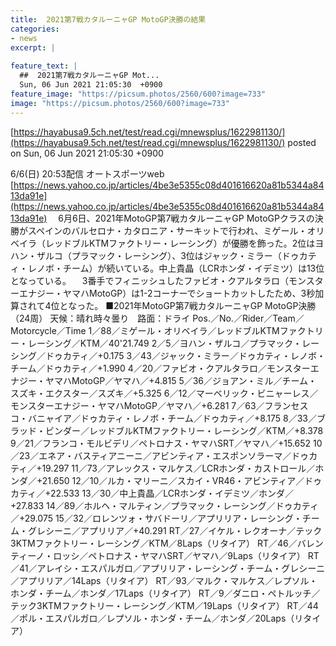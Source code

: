 ```yaml
---
title:  2021第7戦カタルーニャGP MotoGP決勝の結果  
categories:
- news
excerpt: |
  
feature_text: |
  ##  2021第7戦カタルーニャGP Mot...
  Sun, 06 Jun 2021 21:05:30  +0900
feature_image: "https://picsum.photos/2560/600?image=733"
image: "https://picsum.photos/2560/600?image=733"
---
```


[https://hayabusa9.5ch.net/test/read.cgi/mnewsplus/1622981130/](https://hayabusa9.5ch.net/test/read.cgi/mnewsplus/1622981130/)
posted on Sun, 06 Jun 2021 21:05:30  +0900

<!--more-->

6/6(日) 20:53配信 オートスポーツweb [https://news.yahoo.co.jp/articles/4be3e5355c08d401616620a81b5344a8413da91e](https://news.yahoo.co.jp/articles/4be3e5355c08d401616620a81b5344a8413da91e) 　6月6日、2021年MotoGP第7戦カタルーニャGP MotoGPクラスの決勝がスペインのバルセロナ・カタロニア・サーキットで行われ、ミゲール・オリベイラ（レッドブルKTMファクトリー・レーシング）が優勝を飾った。2位はヨハン・ザルコ（プラマック・レーシング）、3位はジャック・ミラー（ドゥカティ・レノボ・チーム）が続いている。中上貴晶（LCRホンダ・イデミツ）は13位となっている。 　3番手でフィニッシュしたファビオ・クアルタラロ（モンスターエナジー・ヤマハMotoGP）は1-2コーナーでショートカットしたため、3秒加算されて4位となった。 ■2021年MotoGP第7戦カタルーニャGP MotoGP決勝（24周） 天候：晴れ時々曇り　路面：ドライ Pos.／No.／Rider／Team／Motorcycle／Time 1／88／ミゲール・オリベイラ／レッドブルKTMファクトリー・レーシング／KTM／40'21.749 2／5／ヨハン・ザルコ／プラマック・レーシング／ドゥカティ／+0.175 3／43／ジャック・ミラー／ドゥカティ・レノボ・チーム／ドゥカティ／+1.990 4／20／ファビオ・クアルタラロ／モンスターエナジー・ヤマハMotoGP／ヤマハ／+4.815 5／36／ジョアン・ミル／チーム・スズキ・エクスター／スズキ／+5.325 6／12／マーベリック・ビニャーレス／モンスターエナジー・ヤマハMotoGP／ヤマハ／+6.281 7／63／フランセスコ・バニャイア／ドゥカティ・レノボ・チーム／ドゥカティ／+8.175 8／33／ブラッド・ビンダー／レッドブルKTMファクトリー・レーシング／KTM／+8.378 9／21／フランコ・モルビデリ／ペトロナス・ヤマハSRT／ヤマハ／+15.652 10／23／エネア・バスティアニーニ／アビンティア・エスポンソラーマ／ドゥカティ／+19.297 11／73／アレックス・マルケス／LCRホンダ・カストロール／ホンダ／+21.650 12／10／ルカ・マリーニ／スカイ・VR46・アビンティア／ドゥカティ／+22.533 13／30／中上貴晶／LCRホンダ・イデミツ／ホンダ／+27.833 14／89／ホルヘ・マルティン／プラマック・レーシング／ドゥカティ／+29.075 15／32／ロレンツォ・サバドーリ／アプリリア・レーシング・チーム・グレシーニ／アプリリア／+40.291 RT／27／イケル・レクオーナ／テック3KTMファクトリー・レーシング／KTM／8Laps（リタイア） RT／46／バレンティーノ・ロッシ／ペトロナス・ヤマハSRT／ヤマハ／9Laps（リタイア） RT／41／アレイシ・エスパルガロ／アプリリア・レーシング・チーム・グレシーニ／アプリリア／14Laps（リタイア） RT／93／マルク・マルケス／レプソル・ホンダ・チーム／ホンダ／17Laps（リタイア） RT／9／ダニロ・ペトルッチ／テック3KTMファクトリー・レーシング／KTM／19Laps（リタイア） RT／44／ポル・エスパルガロ／レプソル・ホンダ・チーム／ホンダ／20Laps（リタイア）
